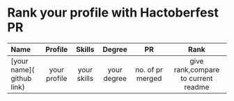 # Rank your profile  with Hactoberfest PR 


 | Name | Profile | Skills | Degree | PR | Rank|
 |:--------|:--------:|:------------:|:------------:|:------------:|:------------:|
 | [your name]( github link) | your profile | your skills | your degree | no. of pr merged | give rank,compare to current readme |
 
